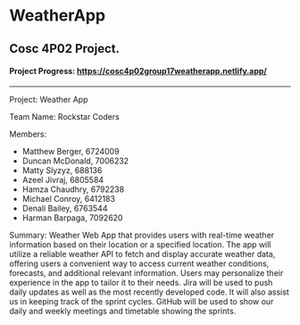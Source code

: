 # WeatherApp
## Cosc 4P02 Project.


#### Project Progress: https://cosc4p02group17weatherapp.netlify.app/

*****

Project: Weather App

Team Name: Rockstar Coders 

Members: 
- Matthew Berger, 6724009
- Duncan McDonald, 7006232
- Matty Slyzyz, 688136
- Azeel Jivraj, 6805584
- Hamza Chaudhry, 6792238
- Michael Conroy, 6412183
- Denali Bailey, 6763544
- Harman Barpaga, 7092620

Summary: Weather Web App that provides users with real-time weather information based on their location or a specified location. The app will utilize a reliable weather API to fetch and display accurate weather data, offering users a convenient way to access current weather conditions, forecasts, and additional relevant information. Users may personalize their experience in the app to tailor it to their needs. Jira will be used to push daily updates as well as the most recently developed code. It will also assist us in keeping track of the sprint cycles. GitHub will be used to show our daily and weekly meetings and timetable showing the sprints.
